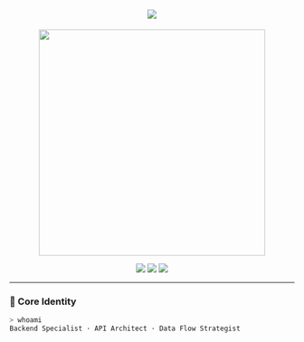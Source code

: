 <h1 align="center">
  <img src="https://readme-typing-svg.herokuapp.com?font=Fira+Code&size=28&duration=4000&pause=500&center=true&width=600&lines=Bhupathi+Reddy;Backend+Engineer;API+Designer;Hackathon+Finalist;Pythonist+%2F+Tech+Builder" />
</h1>

<p align="center">
  <img src="https://media.giphy.com/media/qgQUggAC3Pfv687qPC/giphy.gif" width="400" />
</p>

<p align="center">
  <a href="https://github.com/bhupathii"><img src="https://img.shields.io/github/followers/bhupathii?label=Follow&style=social"></a>
  <a href="mailto:bhupathireddynangu@gmail.com"><img src="https://img.shields.io/badge/Gmail-bhupathireddynangu-red?logo=gmail&logoColor=white"></a>
  <a href="https://linkedin.com/in/nangubhupathireddy"><img src="https://img.shields.io/badge/LinkedIn-Nangu%20Bhupathi%20Reddy-blue?logo=linkedin"></a>
</p>

---

### 🧬 Core Identity

```bash
> whoami
Backend Specialist · API Architect · Data Flow Strategist
